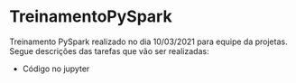 # TreinamentoPySpark

Treinamento PySpark realizado no dia 10/03/2021 para equipe da projetas. Segue descrições das tarefas que vão ser realizadas:

- Código no jupyter
